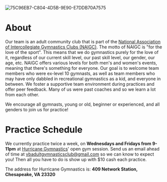 <!---layout: page
title: "About"
permalink: /join-the-team--->

![75C96EB7-C804-4D5B-9E90-E7DDB70A7575](https://user-images.githubusercontent.com/108369432/180621864-85b823ff-8723-4b6f-a3de-c0cc29af149f.JPG)

# About
Our team is an adult community club that is part of the [National Association of Intercollegiate Gymnastics Clubs (NAIGC)](https://naigc.org/). The motto of NAIGC is "for the love of the sport". This means that we do gymnastics purely for the love of it, regardless of our current skill level, our past skill level,  our gender, our age, etc. NAIGC offers various levels for both men's and women's events, meaning that there's something for everyone. Our goal is to welcome team members who were ex-level 10 gymnasts, as well as team members who may have only dabbled in recreational gymnastics as a kid, and everyone in between. We foster a supportive team environment during practices and offer peer feedback. Many of us were past coaches and so we learn a lot from each other. 

We encourage all gymnasts, young or old, beginner or experienced, and all genders to join us for practice! 

# Practice Schedule
We currently practice twice a week, on <b>Wednesdays and Fridays from 9-11pm</b> at [Hurricane Gymnastics](http://hurricanegymnastics.com/)' open gym session. Send us an email ahead of time at [vbadultgymnasticsclub@gmail.com](mailto:vbadultgymnasticsclub@gmail.com) so we can know to expect you! Then all you have to do is show up with $10 cash each practice.

The address for Hurricane Gymnastics is:
<b>409 Network Station, Chesapeake, VA 23320</b>

